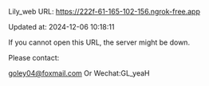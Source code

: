Lily_web URL: https://222f-61-165-102-156.ngrok-free.app

Updated at: 2024-12-06 10:18:11

If you cannot open this URL, the server might be down.

Please contact: 

goley04@foxmail.com Or Wechat:GL_yeaH